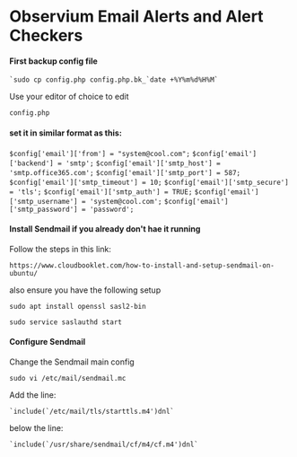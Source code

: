 # Observium Email Alerts and Alert Checkers

#### First backup config file

    `sudo cp config.php config.php.bk_`date +%Y%m%d%H%M`

Use your editor of choice to edit

`config.php` 

#### set it in similar format as this:

`$config['email']['from'] = "system@cool.com";`
`$config['email']['backend'] = 'smtp';`
`$config['email']['smtp_host'] = 'smtp.office365.com';`
`$config['email']['smtp_port'] = 587;`
`$config['email']['smtp_timeout'] = 10;`
`$config['email']['smtp_secure'] = 'tls';`
`$config['email']['smtp_auth'] = TRUE;`
`$config['email']['smtp_username'] = 'system@cool.com';`
`$config['email']['smtp_password'] = 'password';`

#### Install Sendmail if you already don't hae it running

Follow the steps in this link:

`https://www.cloudbooklet.com/how-to-install-and-setup-sendmail-on-ubuntu/`

also ensure you have the following setup

`sudo apt install openssl sasl2-bin`

`sudo service saslauthd start`

#### Configure Sendmail

Change the Sendmail main config

`sudo vi /etc/mail/sendmail.mc`

Add the line:

    `include(`/etc/mail/tls/starttls.m4')dnl`

below the line:

    `include(`/usr/share/sendmail/cf/m4/cf.m4')dnl`
